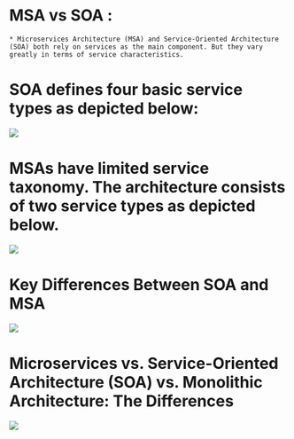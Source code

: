 # MSA vs SOA :

    * Microservices Architecture (MSA) and Service-Oriented Architecture (SOA) both rely on services as the main component. But they vary greatly in terms of service characteristics.

# SOA defines four basic service types as depicted below:

<img src = "https://blogs.bmc.com/wp-content/uploads/2017/06/coordination-1024x362.png">

# MSAs have limited service taxonomy. The architecture consists of two service types as depicted below.

<img src = "https://blogs.bmc.com/wp-content/uploads/2017/05/Minimal-coordination.jpg">

# Key Differences Between SOA and MSA

<img src = "https://blogs.bmc.com/wp-content/uploads/2017/06/SOA-architecture-vs-microservices-1140x1337.png">

# Microservices vs. Service-Oriented Architecture (SOA) vs. Monolithic Architecture: The Differences

<img src = "https://www.infopulse.com/files/images/microservices-vs-service-oriented-architecture-vs-monolithic-architecture.jpg">